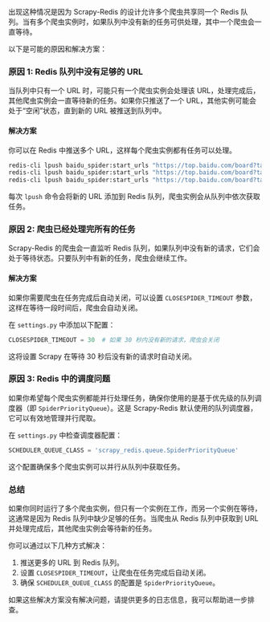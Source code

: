 出现这种情况是因为 Scrapy-Redis 的设计允许多个爬虫共享同一个 Redis 队列。当有多个爬虫实例时，如果队列中没有新的任务可供处理，其中一个爬虫会一直等待。

以下是可能的原因和解决方案：

### 原因 1: Redis 队列中没有足够的 URL

当队列中只有一个 URL 时，可能只有一个爬虫实例会处理该 URL，处理完成后，其他爬虫实例会一直等待新的任务。如果你只推送了一个 URL，其他实例可能会处于“空闲”状态，直到新的 URL 被推送到队列中。

#### 解决方案
你可以在 Redis 中推送多个 URL，这样每个爬虫实例都有任务可以处理。

```bash
redis-cli lpush baidu_spider:start_urls "https://top.baidu.com/board?tab=realtime"
redis-cli lpush baidu_spider:start_urls "https://top.baidu.com/board?tab=film"
redis-cli lpush baidu_spider:start_urls "https://top.baidu.com/board?tab=novel"
```

每次 `lpush` 命令会将新的 URL 添加到 Redis 队列，爬虫实例会从队列中依次获取任务。

### 原因 2: 爬虫已经处理完所有的任务

Scrapy-Redis 的爬虫会一直监听 Redis 队列，如果队列中没有新的请求，它们会处于等待状态。只要队列中有新的任务，爬虫会继续工作。

#### 解决方案
如果你需要爬虫在任务完成后自动关闭，可以设置 `CLOSESPIDER_TIMEOUT` 参数，这样在等待一段时间后，爬虫会自动关闭。

在 `settings.py` 中添加以下配置：

```python
CLOSESPIDER_TIMEOUT = 30  # 如果 30 秒内没有新的请求，爬虫会关闭
```

这将设置 Scrapy 在等待 30 秒后没有新的请求时自动关闭。

### 原因 3: Redis 中的调度问题

如果你希望每个爬虫实例都能并行处理任务，确保你使用的是基于优先级的队列调度器（即 `SpiderPriorityQueue`）。这是 Scrapy-Redis 默认使用的队列调度器，它可以有效地管理并行爬取。

在 `settings.py` 中检查调度器配置：

```python
SCHEDULER_QUEUE_CLASS = 'scrapy_redis.queue.SpiderPriorityQueue'
```

这个配置确保多个爬虫实例可以并行从队列中获取任务。

### 总结

如果你同时运行了多个爬虫实例，但只有一个实例在工作，而另一个实例在等待，这通常是因为 Redis 队列中缺少足够的任务。当爬虫从 Redis 队列中获取到 URL 并处理完成后，其他爬虫实例会等待新的任务。

你可以通过以下几种方式解决：
1. 推送更多的 URL 到 Redis 队列。
2. 设置 `CLOSESPIDER_TIMEOUT`，让爬虫在任务完成后自动关闭。
3. 确保 `SCHEDULER_QUEUE_CLASS` 的配置是 `SpiderPriorityQueue`。

如果这些解决方案没有解决问题，请提供更多的日志信息，我可以帮助进一步排查。